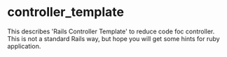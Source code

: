 # controller_template
This describes 'Rails Controller Template' to reduce code foc controller. This is not a standard Rails way, but hope you will get some hints for ruby application.
